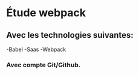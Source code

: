 # Étude webpack

## Avec les technologies suivantes: 
-Babel
-Saas
-Webpack

### Avec compte Git/Github.

